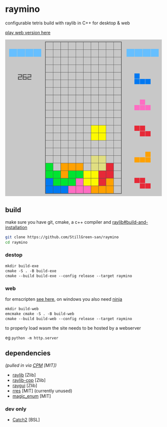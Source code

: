 # raymino

configurable tetris build with raylib in C++ for desktop & web

[play web version here](https://sgs.moe/raymino)

![preview pictures](raymino.png)

## build

make sure you have git, cmake, a c++ compiler
and [raylib#build-and-installation](https://github.com/raysan5/raylib?tab=readme-ov-file#build-and-installation)

```bash
git clone https://github.com/StillGreen-san/raymino
cd raymino
```

### destop

```
mkdir build-exe
cmake -S . -B build-exe
cmake --build build-exe --config release --target raymino
```

### web

for emscripten [see here](https://emscripten.org/docs/getting_started/downloads.html),
on windows you also need [ninja](https://ninja-build.org/)

```
mkdir build-web
emcmake cmake -S . -B build-web
cmake --build build-web --config release --target raymino
```

to properly load wasm the site needs to be hosted by a webserver

eg `python -m http.server`

## dependencies

_(pulled in via [CPM](https://github.com/cpm-cmake) [MIT])_

- [raylib](https://github.com/raysan5/raylib) [Zlib]
- [raylib-cpp](https://github.com/RobLoach/raylib-cpp) [Zlib]
- [raygui](https://github.com/raysan5/raygui) [Zlib]
- [rres](https://github.com/raysan5/rres) [MIT] (currently unused)
- [magic_enum](https://github.com/Neargye/magic_enum) [MIT]

### dev only

- [Catch2](https://github.com/catchorg/Catch2) [BSL]
